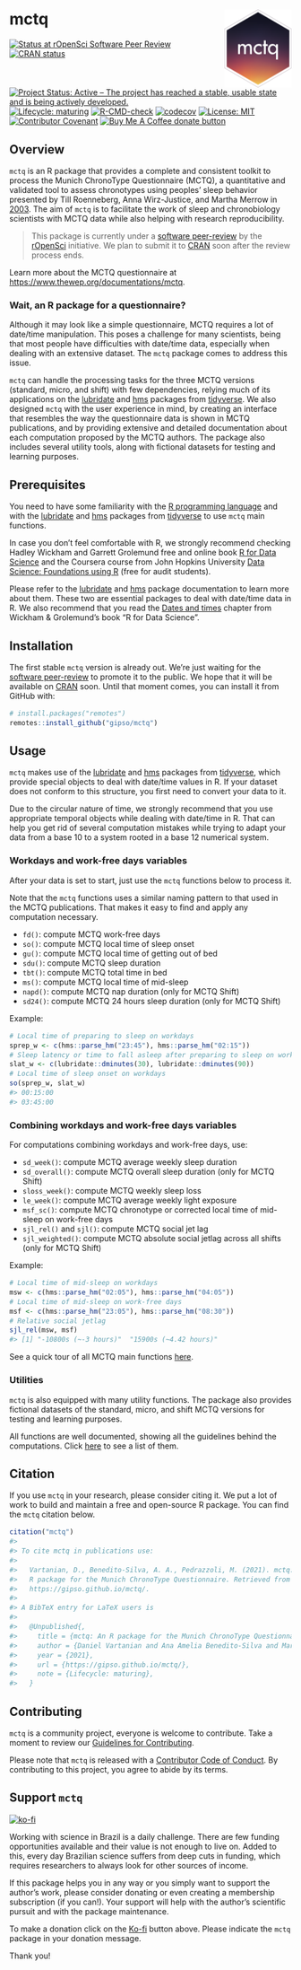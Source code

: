 
<!-- README.md is generated from README.Rmd. Please edit that file -->

# mctq <a href='https://gipso.github.io/mctq'><img src='man/figures/logo.png' align="right" height="139" /></a>

<!-- badges: start -->

[![Status at rOpenSci Software Peer
Review](https://badges.ropensci.org/434_status.svg)](https://github.com/ropensci/software-review/issues/434)
[![CRAN
status](https://www.r-pkg.org/badges/version/mctq)](https://CRAN.R-project.org/package=mctq)
[![Project Status: Active – The project has reached a stable, usable
state and is being actively
developed.](https://www.repostatus.org/badges/latest/active.svg)](https://www.repostatus.org/#active)
[![Lifecycle:
maturing](https://img.shields.io/badge/lifecycle-maturing-blue.svg)](https://www.tidyverse.org/lifecycle/#maturing)
[![R-CMD-check](https://github.com/gipso/mctq/workflows/R-CMD-check/badge.svg)](https://github.com/gipso/mctq/actions)
[![codecov](https://codecov.io/gh/gipso/mctq/branch/main/graph/badge.svg)](https://codecov.io/gh/gipso/mctq)
[![License:
MIT](https://img.shields.io/badge/license-MIT-green)](https://choosealicense.com/licenses/mit/)
[![Contributor
Covenant](https://img.shields.io/badge/Contributor%20Covenant-v2.0%20adopted-ff69b4.svg)](https://gipso.github.io/mctq/CODE_OF_CONDUCT.html)
[![Buy Me A Coffee donate
button](https://img.shields.io/badge/buy%20me%20a%20coffee-donate-yellow.svg)](https://ko-fi.com/danielvartan)
<!-- badges: end -->

## Overview

`mctq` is an R package that provides a complete and consistent toolkit
to process the Munich ChronoType Questionnaire (MCTQ), a quantitative
and validated tool to assess chronotypes using peoples’ sleep behavior
presented by Till Roenneberg, Anna Wirz-Justice, and Martha Merrow in
[2003](https://doi.org/10.1177/0748730402239679). The aim of `mctq` is
to facilitate the work of sleep and chronobiology scientists with MCTQ
data while also helping with research reproducibility.

> This package is currently under a [software
> peer-review](https://github.com/ropensci/software-review/issues/434)
> by the [rOpenSci](https://ropensci.org/) initiative. We plan to submit
> it to [CRAN](https://cran.r-project.org/) soon after the review
> process ends.

Learn more about the MCTQ questionnaire at
<https://www.thewep.org/documentations/mctq>.

### Wait, an R package for a questionnaire?

Although it may look like a simple questionnaire, MCTQ requires a lot of
date/time manipulation. This poses a challenge for many scientists,
being that most people have difficulties with date/time data, especially
when dealing with an extensive dataset. The `mctq` package comes to
address this issue.

`mctq` can handle the processing tasks for the three MCTQ versions
(standard, micro, and shift) with few dependencies, relying much of its
applications on the [lubridate](https://lubridate.tidyverse.org/) and
[hms](https://hms.tidyverse.org/) packages from
[tidyverse](https://www.tidyverse.org/). We also designed `mctq` with
the user experience in mind, by creating an interface that resembles the
way the questionnaire data is shown in MCTQ publications, and by
providing extensive and detailed documentation about each computation
proposed by the MCTQ authors. The package also includes several utility
tools, along with fictional datasets for testing and learning purposes.

## Prerequisites

You need to have some familiarity with the [R programming
language](https://www.r-project.org/) and with the
[lubridate](https://lubridate.tidyverse.org/) and
[hms](https://hms.tidyverse.org/) packages from
[tidyverse](https://www.tidyverse.org/) to use `mctq` main functions.

In case you don’t feel comfortable with R, we strongly recommend
checking Hadley Wickham and Garrett Grolemund free and online book [R
for Data Science](https://r4ds.had.co.nz/) and the Coursera course from
John Hopkins University [Data Science: Foundations using
R](https://www.coursera.org/specializations/data-science-foundations-r)
(free for audit students).

Please refer to the [lubridate](https://lubridate.tidyverse.org/) and
[hms](https://hms.tidyverse.org/) package documentation to learn more
about them. These two are essential packages to deal with date/time data
in R. We also recommend that you read the [Dates and
times](https://r4ds.had.co.nz/dates-and-times.html#time-spans) chapter
from Wickham & Grolemund’s book “R for Data Science”.

## Installation

The first stable `mctq` version is already out. We’re just waiting for
the [software
peer-review](https://github.com/ropensci/software-review/issues/434) to
promote it to the public. We hope that it will be available on
[CRAN](https://cran.r-project.org/) soon. Until that moment comes, you
can install it from GitHub with:

``` r
# install.packages("remotes")
remotes::install_github("gipso/mctq")
```

## Usage

`mctq` makes use of the [lubridate](https://lubridate.tidyverse.org/)
and [hms](https://hms.tidyverse.org/) packages from
[tidyverse](https://www.tidyverse.org/), which provide special objects
to deal with date/time values in R. If your dataset does not conform to
this structure, you first need to convert your data to it.

Due to the circular nature of time, we strongly recommend that you use
appropriate temporal objects while dealing with date/time in R. That can
help you get rid of several computation mistakes while trying to adapt
your data from a base 10 to a system rooted in a base 12 numerical
system.

### Workdays and work-free days variables

After your data is set to start, just use the `mctq` functions below to
process it.

Note that the `mctq` functions uses a similar naming pattern to that
used in the MCTQ publications. That makes it easy to find and apply any
computation necessary.

-   `fd()`: compute MCTQ work-free days
-   `so()`: compute MCTQ local time of sleep onset
-   `gu()`: compute MCTQ local time of getting out of bed
-   `sdu()`: compute MCTQ sleep duration
-   `tbt()`: compute MCTQ total time in bed
-   `ms()`: compute MCTQ local time of mid-sleep
-   `napd()`: compute MCTQ nap duration (only for MCTQ Shift)
-   `sd24()`: compute MCTQ 24 hours sleep duration (only for MCTQ Shift)

Example:

``` r
# Local time of preparing to sleep on workdays
sprep_w <- c(hms::parse_hm("23:45"), hms::parse_hm("02:15"))
# Sleep latency or time to fall asleep after preparing to sleep on workdays
slat_w <- c(lubridate::dminutes(30), lubridate::dminutes(90))
# Local time of sleep onset on workdays
so(sprep_w, slat_w)
#> 00:15:00
#> 03:45:00
```

### Combining workdays and work-free days variables

For computations combining workdays and work-free days, use:

-   `sd_week()`: compute MCTQ average weekly sleep duration
-   `sd_overall()`: compute MCTQ overall sleep duration (only for MCTQ
    Shift)
-   `sloss_week()`: compute MCTQ weekly sleep loss
-   `le_week()`: compute MCTQ average weekly light exposure
-   `msf_sc()`: compute MCTQ chronotype or corrected local time of
    mid-sleep on work-free days
-   `sjl_rel()` and `sjl()`: compute MCTQ social jet lag
-   `sjl_weighted()`: compute MCTQ absolute social jetlag across all
    shifts (only for MCTQ Shift)

Example:

``` r
# Local time of mid-sleep on workdays
msw <- c(hms::parse_hm("02:05"), hms::parse_hm("04:05"))
# Local time of mid-sleep on work-free days
msf <- c(hms::parse_hm("23:05"), hms::parse_hm("08:30"))
# Relative social jetlag
sjl_rel(msw, msf)
#> [1] "-10800s (~-3 hours)"  "15900s (~4.42 hours)"
```

See a quick tour of all MCTQ main functions
[here](https://gipso.github.io/mctq/articles/mctq.html).

### Utilities

`mctq` is also equipped with many utility functions. The package also
provides fictional datasets of the standard, micro, and shift MCTQ
versions for testing and learning purposes.

All functions are well documented, showing all the guidelines behind the
computations. Click
[here](https://gipso.github.io/mctq/reference/index.html) to see a list
of them.

## Citation

If you use `mctq` in your research, please consider citing it. We put a
lot of work to build and maintain a free and open-source R package. You
can find the `mctq` citation below.

``` r
citation("mctq")
#> 
#> To cite mctq in publications use:
#> 
#>   Vartanian, D., Benedito-Silva, A. A., Pedrazzoli, M. (2021). mctq: An
#>   R package for the Munich ChronoType Questionnaire. Retrieved from
#>   https://gipso.github.io/mctq/.
#> 
#> A BibTeX entry for LaTeX users is
#> 
#>   @Unpublished{,
#>     title = {mctq: An R package for the Munich ChronoType Questionnaire},
#>     author = {Daniel Vartanian and Ana Amelia Benedito-Silva and Mario Pedrazzoli},
#>     year = {2021},
#>     url = {https://gipso.github.io/mctq/},
#>     note = {Lifecycle: maturing},
#>   }
```

## Contributing

`mctq` is a community project, everyone is welcome to contribute. Take a
moment to review our [Guidelines for
Contributing](https://gipso.github.io/mctq/CONTRIBUTING.html).

Please note that `mctq` is released with a [Contributor Code of
Conduct](https://gipso.github.io/mctq/CODE_OF_CONDUCT.html). By
contributing to this project, you agree to abide by its terms.

## Support `mctq`

[![ko-fi](https://ko-fi.com/img/githubbutton_sm.svg)](https://ko-fi.com/danielvartan)

Working with science in Brazil is a daily challenge. There are few
funding opportunities available and their value is not enough to live
on. Added to this, every day Brazilian science suffers from deep cuts in
funding, which requires researchers to always look for other sources of
income.

If this package helps you in any way or you simply want to support the
author’s work, please consider donating or even creating a membership
subscription (if you can!). Your support will help with the author’s
scientific pursuit and with the package maintenance.

To make a donation click on the [Ko-fi](https://ko-fi.com/danielvartan)
button above. Please indicate the `mctq` package in your donation
message.

Thank you!
